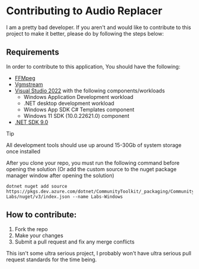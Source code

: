 # Contributing to Audio Replacer
I am a pretty bad developer. If you aren't and would like to contribute to this project to make it better, please do by following the steps below:
## Requirements
In order to contribute to this application, You should have the following:
- [FFMpeg](https://ffmpeg.org)
- [Vgmstream](https://github.com/vgmstream/vgmstream/releases/latest)
- [Visual Studio 2022](https://visualstudio.microsoft.com/vs/) with the following components/workloads
     - Windows Application Development workload
     - .NET desktop development workload
     - Windows App SDK C# Templates component
     - Windows 11 SDK (10.0.22621.0) component
- [.NET SDK 9.0](https://dotnet.microsoft.com/en-us/download)
> [!TIP]
>
> All development tools should use up around 15-30Gb of system storage once installed

After you clone your repo, you must run the following command before opening the solution (Or add the custom source to the nuget package manager window after opening the solution)
```
dotnet nuget add source https://pkgs.dev.azure.com/dotnet/CommunityToolkit/_packaging/CommunityToolkit-Labs/nuget/v3/index.json --name Labs-Windows
```

## How to contribute:
1. Fork the repo
2. Make your changes
3. Submit a pull request and fix any merge conflicts

This isn't some ultra serious project, I probably won't have ultra serious pull request standards for the time being.
